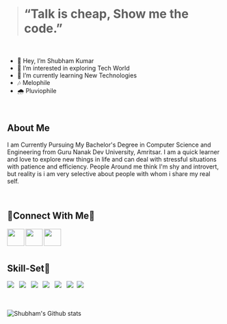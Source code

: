 > # “Talk is cheap, Show me the code.”

<br> 

- 👋 Hey, I’m Shubham Kumar                               
- 👀 I’m interested in exploring Tech World
- 🌱 I’m currently learning New Technologies
- 🎶 Melophile 
- 🌧️ Pluviophile

 <br>
 
 ## About Me
<p>I am Currently Pursuing My Bachelor's Degree in Computer Science and Engineering from Guru Nanak Dev University, Amritsar.  I am a quick learner and love to explore new things in life and can deal with stressful situations with patience and efficiency.
People Around me think I'm shy and introvert, but reality is i am very selective about people with whom i share my real self.
</p>
<br>

 ## 📌Connect With Me📌
 <a href="https://www.linkedin.com/in/shubham-kumar-902691202/"><img align="left" width="40px" src="https://cdn-icons-png.flaticon.com/512/174/174857.png" /></a>
<a href="mailto:sharmashubham52y@gmail.com"><img align="left" width="40px" src="https://cdn-icons-png.flaticon.com/512/281/281769.png" /></a>
 <a href="https://www.instagram.com/urs_.shubham/"><img align="left" width="40px" src="https://upload.wikimedia.org/wikipedia/commons/thumb/a/a5/Instagram_icon.png/1024px-Instagram_icon.png" /></a> 
 
<br>
<br>
<br>

 
  
 ## Skill-Set🚀
 <div>
 <img src="https://img.shields.io/badge/python%20-%2314354C.svg?&style=for-the-badge&logo=python&logoColor=white"> &nbsp;
 <img src="https://img.shields.io/badge/C%2B%2B-00599C?style=for-the-badge&logo=c%2B%2B&logoColor=white"> &nbsp;
 <img src="https://img.shields.io/badge/C-00599C?style=for-the-badge&logo=c&logoColor=white"> &nbsp;
 <img src="https://img.shields.io/badge/HTML5-E34F26?style=for-the-badge&logo=html5&logoColor=white"> &nbsp;
 <img src="https://img.shields.io/badge/CSS3-1572B6?style=for-the-badge&logo=css3&logoColor=white"> &nbsp;
 <img src="https://img.shields.io/badge/JavaScript-F7DF1E?style=for-the-badge&logo=javascript&logoColor=black">&nbsp;
 <img src="https://img.shields.io/badge/GitHub-100000?style=for-the-badge&logo=github&logoColor=white"> &nbsp;
 </div>

<br>
<br>

 ![Shubham's Github stats](https://github-readme-stats.vercel.app/api?username=shubhamk90&show_icons=true&theme=tokyonight)

















